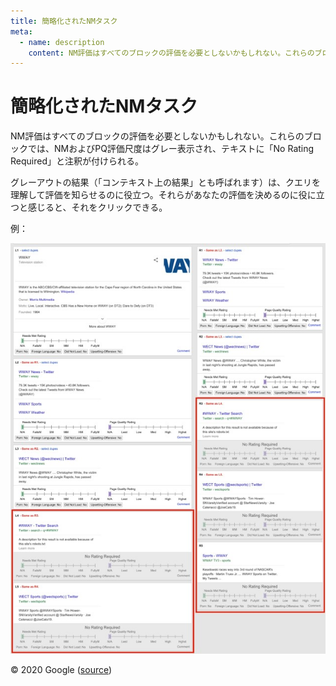 ```yaml
---
title: 簡略化されたNMタスク
meta:
  - name: description
    content: NM評価はすべてのブロックの評価を必要としないかもしれない。これらのブロックでは、NMおよびPQ評価尺度はグレー表示され、テキストに「No Rating Required」と注釈が付けられる。
---
```


# 簡略化されたNMタスク

NM評価はすべてのブロックの評価を必要としないかもしれない。これらのブロックでは、NMおよびPQ評価尺度はグレー表示され、テキストに「No Rating Required」と注釈が付けられる。

グレーアウトの結果（「コンテキスト上の結果」とも呼ばれます）は、クエリを理解して評価を知らせるのに役立つ。それらがあなたの評価を決めるのに役に立つと感じると、それをクリックできる。

例：

![](../images/img871.jpg)

<div class="source">
© 2020 Google (<a href="https://static.googleusercontent.com/media/guidelines.raterhub.com///searchqualityevaluatorguidelines.pdf">source</a>)
</div>
